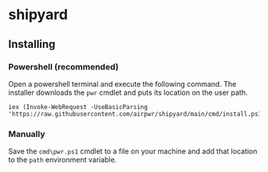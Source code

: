 # shipyard

## Installing

### Powershell (recommended)

Open a powershell terminal and execute the following command.
The installer downloads the `pwr` cmdlet and puts its location on the user path.

	iex (Invoke-WebRequest -UseBasicParsing 'https://raw.githubusercontent.com/airpwr/shipyard/main/cmd/install.ps1').Content

### Manually
Save the `cmd\pwr.ps1` cmdlet to a file on your machine and add that location to the `path` environment variable.
